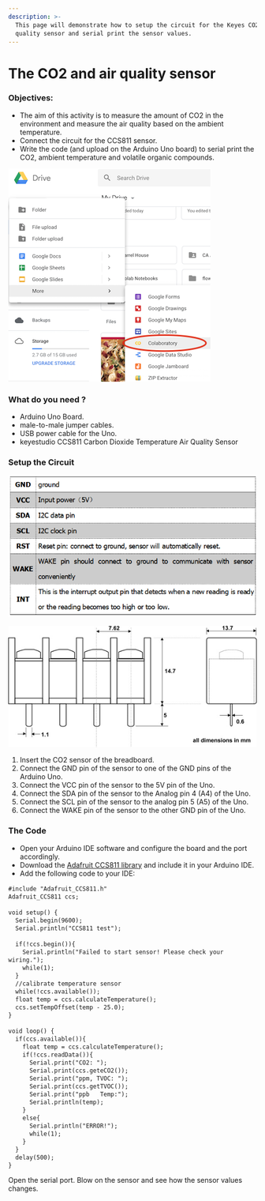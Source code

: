 ```yaml
---
description: >-
  This page will demonstrate how to setup the circuit for the Keyes CO2 and air
  quality sensor and serial print the sensor values.
---
```


# The CO2 and air quality sensor

### Objectives:

* The aim of this activity is to measure the amount of CO2 in the environment and measure the air quality based on the ambient temperature.
* Connect the circuit for the CCS811 sensor.
* Write the code \(and upload on the Arduino Uno board\) to serial print the CO2, ambient temperature and volatile organic compounds. 

![](../.gitbook/assets/image%20%285%29.png)

### What do you need ?

* Arduino Uno Board. 
* male-to-male jumper cables. 
* USB power cable for the Uno.
* keyestudio CCS811 Carbon Dioxide Temperature Air Quality Sensor

### Setup the Circuit

![The circuit for the CO2 and air quality sensor](../.gitbook/assets/image%20%2817%29.png)

![Pin description of the CCS811 sensor](../.gitbook/assets/image%20%2821%29.png)

1. Insert the CO2 sensor of the breadboard.
2. Connect the GND pin of the sensor to one of the GND pins of the Arduino Uno.
3. Connect the VCC pin of the sensor to the 5V pin of the Uno.
4. Connect the SDA pin of the sensor to the Analog pin 4 \(A4\) of the Uno.
5. Connect the SCL pin of the sensor to the analog pin 5 \(A5\) of the Uno.
6. Connect the WAKE pin of the sensor to the other GND pin of the Uno.

### The Code 

* Open your Arduino IDE software and configure the board and the port accordingly. 
* Download the [Adafruit CCS811 library](https://drive.google.com/drive/folders/1T175_657leBks22ww0Fwo_Txzmk026TR) and include it in your Arduino IDE.
* Add the following code to your IDE:

```text
#include "Adafruit_CCS811.h"
Adafruit_CCS811 ccs;

void setup() {
  Serial.begin(9600);
  Serial.println("CCS811 test");
  
  if(!ccs.begin()){
    Serial.println("Failed to start sensor! Please check your wiring.");
    while(1);
  }
  //calibrate temperature sensor
  while(!ccs.available());
  float temp = ccs.calculateTemperature();
  ccs.setTempOffset(temp - 25.0);
}

void loop() {
  if(ccs.available()){
    float temp = ccs.calculateTemperature();
    if(!ccs.readData()){
      Serial.print("CO2: ");
      Serial.print(ccs.geteCO2());
      Serial.print("ppm, TVOC: ");
      Serial.print(ccs.getTVOC());
      Serial.print("ppb   Temp:");
      Serial.println(temp);
    }
    else{
      Serial.println("ERROR!");
      while(1);
    }
  }
  delay(500);
}
```

Open the serial port. Blow on the sensor and see how the sensor values changes.





